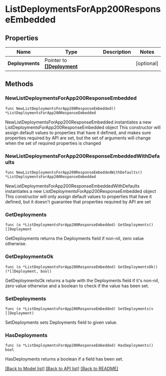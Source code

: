 # ListDeploymentsForApp200ResponseEmbedded

## Properties

Name | Type | Description | Notes
------------ | ------------- | ------------- | -------------
**Deployments** | Pointer to [**[]Deployment**](Deployment.md) |  | [optional] 

## Methods

### NewListDeploymentsForApp200ResponseEmbedded

`func NewListDeploymentsForApp200ResponseEmbedded() *ListDeploymentsForApp200ResponseEmbedded`

NewListDeploymentsForApp200ResponseEmbedded instantiates a new ListDeploymentsForApp200ResponseEmbedded object
This constructor will assign default values to properties that have it defined,
and makes sure properties required by API are set, but the set of arguments
will change when the set of required properties is changed

### NewListDeploymentsForApp200ResponseEmbeddedWithDefaults

`func NewListDeploymentsForApp200ResponseEmbeddedWithDefaults() *ListDeploymentsForApp200ResponseEmbedded`

NewListDeploymentsForApp200ResponseEmbeddedWithDefaults instantiates a new ListDeploymentsForApp200ResponseEmbedded object
This constructor will only assign default values to properties that have it defined,
but it doesn't guarantee that properties required by API are set

### GetDeployments

`func (o *ListDeploymentsForApp200ResponseEmbedded) GetDeployments() []Deployment`

GetDeployments returns the Deployments field if non-nil, zero value otherwise.

### GetDeploymentsOk

`func (o *ListDeploymentsForApp200ResponseEmbedded) GetDeploymentsOk() (*[]Deployment, bool)`

GetDeploymentsOk returns a tuple with the Deployments field if it's non-nil, zero value otherwise
and a boolean to check if the value has been set.

### SetDeployments

`func (o *ListDeploymentsForApp200ResponseEmbedded) SetDeployments(v []Deployment)`

SetDeployments sets Deployments field to given value.

### HasDeployments

`func (o *ListDeploymentsForApp200ResponseEmbedded) HasDeployments() bool`

HasDeployments returns a boolean if a field has been set.


[[Back to Model list]](../README.md#documentation-for-models) [[Back to API list]](../README.md#documentation-for-api-endpoints) [[Back to README]](../README.md)


